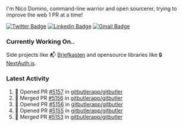 
I'm Nico Domino, command-line warrior and open sourcerer, trying to improve the web 1 PR at a time!

[![Twitter Badge](https://img.shields.io/badge/-@ndom91-1ca0f1?style=flat-square&labelColor=1ca0f1&logo=twitter&logoColor=white&link=https://twitter.com/ndom91)](https://twitter.com/ndom91) [![Linkedin Badge](https://img.shields.io/badge/-ndom91-blue?style=flat-square&logo=Linkedin&logoColor=white&link=https://www.linkedin.com/in/ndom91/)](https://www.linkedin.com/in/ndom91/) [![Gmail Badge](https://img.shields.io/badge/-yo@ndo.dev-c14438?style=flat-square&logo=mail.ru&logoColor=white&link=mailto:yo@ndo.dev)](mailto:yo@ndo.dev)

### Currently Working On..

Side projects like 📬 [Briefkasten](https://briefkastenhq.com) and opensource libraries like 🔒 [NextAuth.js](https://github.com/nextauthjs/next-auth).

<!--START_SECTION_PROFILE_VIEWS:readme-info-->
<!--END_SECTION_PROFILE_VIEWS:readme-info-->

<!--START_SECTION_DAILY_COMMIT:readme-info-->
<!--END_SECTION_DAILY_COMMIT:readme-info-->

<!--START_SECTION_WEEKLY_COMMIT:readme-info-->
<!--END_SECTION_WEEKLY_COMMIT:readme-info-->

### Latest Activity

<!--START_SECTION:activity-->
1. 💪 Opened PR [#5157](https://github.com/gitbutlerapp/gitbutler/pull/5157) in [gitbutlerapp/gitbutler](https://github.com/gitbutlerapp/gitbutler)
2. 🎉 Merged PR [#5156](https://github.com/gitbutlerapp/gitbutler/pull/5156) in [gitbutlerapp/gitbutler](https://github.com/gitbutlerapp/gitbutler)
3. 💪 Opened PR [#5156](https://github.com/gitbutlerapp/gitbutler/pull/5156) in [gitbutlerapp/gitbutler](https://github.com/gitbutlerapp/gitbutler)
4. 💪 Opened PR [#5155](https://github.com/gitbutlerapp/gitbutler/pull/5155) in [gitbutlerapp/gitbutler](https://github.com/gitbutlerapp/gitbutler)
5. 🎉 Merged PR [#5153](https://github.com/gitbutlerapp/gitbutler/pull/5153) in [gitbutlerapp/gitbutler](https://github.com/gitbutlerapp/gitbutler)
<!--END_SECTION:activity-->
